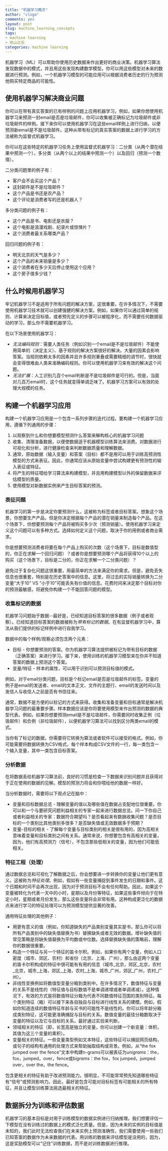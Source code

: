 ```yaml
---
title: "机器学习概念"
author: "cloga"
comments: yes
layout: post
slug: machine_learning_concepts
tags:
- machine learning
- 他山之石
categories: machine learning
---
```


机器学习（ML）可以帮助你使用历史数据来作出更好的商业决策。机器学习算法发现数据中的模式，并且用这些发现构建数学模型。你可以用这些模型对未来的数据进行预测。例如，一个机器学习模型的可能应用可以根据消费者历史的行为预测他购买特定商品的可能性。

## 使用机器学习解决商业问题

你可以在带有真实答案的已有样例的问题上应用机器学习。例如，如果你想使用机器学习来预测一封email是否是垃圾邮件，你可以收集被正确标记为垃圾邮件或非垃圾邮件的样例。接下来你可以使用机器学习在这些email样例上进行归纳，以便预测新email是不是垃圾邮件。这种从带有标记的真实答案的数据上进行学习的方法被称为监督式机器学习。

你可以在这些特定的机器学习任务上使用监督式机器学习：二分类（从两个潜在结果中预测一个），多分类（从两个以上的结果中预测一个）以及回归（预测一个数值）。

二分类问题里的例子有：

- 客户会不会买这个产品？
- 这封邮件是不是垃圾邮件？
- 这个产品是书还是农产品？
- 这个评论是消费者写的还是机器人？

多分类问题的例子有：

- 这个产品是书、电影还是衣服？
- 这个电影是浪漫戏剧、纪录片或惊悚片？
- 这个消费者最关系哪类产品？

回归问题的例子有：

- 明天北京的天气是多少？
- 这个产品的未来销量是多少？
- 这个消费者在多少天后停止使用这个应用？
- 这个房子值多少钱？

## 什么时候用机器学习

牢记机器学习不是适用于所有问题的解决方案，这很重要。在许多情况下，不需要使用机器学习技术就可以创建强健的解决方案。例如，如果你可以通过简单的规则、计算来决定目标值，或者预先定义的步骤可以被程序化，而不需要任何数据驱动的学习，那么你不需要机器学习。

在以下场景使用机器学习：

- *无法编码规则*：需要人类任务（例如识别一个email是不是垃圾邮件）不能使用简单的（决定主义）、基于规则的解决方案很好的解决。大量的因素会影响答案。当规则依赖太多的因素并且许多规则重叠或需要精细的调节时，很快就会变得很难由人类来准确编码规则。你可以使用机器学习来有效的解决这个问题。
- *无法扩展*：人工识别几百个email判断是不是垃圾邮件是可行的。但是，当面对几百万email时，这个任务就变得单调乏味了。机器学习方案可以有效的处理大规模的任务。

## 构建一个机器学习应用

构建一个机器学习应用是一个包含一系列步骤的迭代过程。要构建一个机器学习应用，遵循下列通用的步骤：

1. 以观察到什么和你想要模型预测什么答案来解构核心的机器学习问题
2. 收集、清理准备数据，以便使数据适于机器模型训练算法来消费。对数据进行可视化和分析，进行健康检查来判断数据质量和理解数据。
3. 通常，原始数据（输入变量）和答案（目标）都不是用可以用于训练高预测性模型的方式来表征。因此，你通常应该从原始变量中尝试构建更有预测性的输入表征或特征。
4. 将产生的特征喂给学习算法来构建模型，并且用构建模型以外的保留数据来评估模型的质量。
5. 使用模型对新数据实例来产生目标答案的预测。

### 表征问题

机器学习的第一步是决定你要预测什么，这被称为标签或者目标答案。想象这个场景，你想要生产产品，但是你决定根据每个产品的潜在销量来制造每个产品。在这个场景下，你想要预测每个产品将被购买多少次（预测销量）。使用机器学习来定义这个问题可以有多种方式。选择如何定义这个问题，取决于你的用例或者商业需求。

你是想要预测消费者将要在每个产品上购买的次数（这个场景下，目标是数值型的，你正在求解一个回归问题）？或者你是想要预测哪个产品将获得10个以上的购买（这个场景下，目标是二分的，你正在求解一个二分类问题）？

避免过于复杂化问题这很重要，用最简单的方法来满足你的需求。但是，避免丢失信息也很重套，特别是在历史答案中的信息。这里，将过去的实际销量转换为二分变量“大于10” VS “小于10”可能丢失有价值的信息。花费时间来决定那个目标对你的预测最敏感，将避免你构建一个不能回答问题的模型。

### 收集标记的数据

机器学习问题始于数据--最好是，已经知道目标答案的很多数据（例子或者观察）。已经知道目标答案的数据被称为*带有标记的数据*。在有监督机器学习中，算法从我们提供的标记样例中进行自我学习。

数据中的每个样例/观察必须包含两个元素：

- 目标 - 你想要预测的答案。你为机器学习算法提供被标记为带有目标的数据（正确答案）来进行学习。接下来，使用训练的机器学习模型来在你并不知道答案的数据上预测这个答案。
- 变量/特征 - 样本的属性，可以用于识别可以预测目标值的模式。

例如，对于email分类问题，目标是个标记email是否是垃圾邮件的标签。变量的例子是email的发送者、email的文本正文、文件的主题行、email的发送时间以及发信人与收信人之前是否有书信往来。

通常，数据不是方便的以标记的方式来获得。收集和准备变量和目标通常是解决机器学习问题的最重要步骤。样本数据应该是你将要使用模型来作出预测的数据的典型代表。例如，如果你想要预测email是不是垃圾邮件，你需要同时收集正例（垃圾邮件）和负例（非垃圾邮件），以便机器学习算法可以找到区分两类email的模式。

当你有了标记的数据，你需要将它转换为算法或者软件可以接受的格式。例如，你可能需要将数据转换为CSV格式，每个样本构成CSV文件的一行，每一类包含一个输入变量，其中一类包含目标答案。

### 分析数据

在将数据丢给机器学习算法前，良好的习惯是检查一下数据来识别问题并且获得对于正在使用的数据的见解。模型的预测力将会和你喂给他的数据一样好。

当分析数据时，需要将以下观点记在脑中：

- 变量和目标数据总览 - 理解变量的值以及哪些值在数据占支配地位很重要。你可以和一个与要研究问题利益相关的专家一起来进行数据总览。问一下你自己或者利益相关的专家：数据符合期望吗？是否看起来有数据收集问题？是否目标的一个类别比其他类别多很多？是否缺失值或无效数据多于预期？
- 变量-目标的相关 - 了解每个变量与目标类别的相关是很有用的，因为高相关意味着变量和目标类别之间有关系。通常来说，你想要包含有高相关的变量，因为，他们有高预测力（信号），不包含那些低相关的变量，因为他们可能低相关。

### 特征工程（处理）

通过数据总览和可视化了解数据之后，你会想要进一步转换你的变量让他们更有意义。这被称为*特征处理*。例如，假如有一些变量捕捉到事件发生的日期和事件。这个日期和时间不会再次出现，因为对于预测目标不会有任何帮助。因此，如果这个变量被转化为代表一天中的小时，星期以及月份等特征，如果这些事件倾向于在特定小时，星期或者月份发生，那么这些变量将会非常有用。这种构成更泛化的数据点来进行学习的特征处理可以为预测模型提供显著的改善。

通用特征处理的其他例子：

- 用更有意义的值（例如，你知道缺失的产品类别变量其实是书，那么你可以将所有产品类别中的缺失值替换为书）替换缺失或者无效的数据。增补缺失值的常见策略是将缺失值替换为平均数或中位数。选择替换缺失值的策略前，理解你的数据很重要。
- 构造一个特征与另一个特征的笛卡尔积。例如，如果你有两个变量，例如人口密度（城市、郊区、农村）和省份（北京、上海、广州），那么由这两个变量的笛卡尔积构成的特征中很可能有有用的信息（城市\_北京，郊区\_北京，农村\_北京，城市\_上海，郊区\_上海，农村\_上海，城市\_广州，郊区\_广州，农村\_广州）。
- 非线性变换例如将数值型变量分箱到类别中。在许多情况下，数值特征与变量的关系不是线性的（特征值与目标数值不是单调递增或者单调递减）。这种情况下，有效的方式是将数值特征分箱为代表不同数值特征范围的类别特征。每个类别特征（箱）可以接下来各自独自与目标进行线性关系的建模。例如，假如你知道连续的数值特征年龄与买书的可能性不是线性的。你可以将年龄分箱成类别特征，这可能更准确捕捉与目标的关系。数值变量的最佳分箱数取决于变量的特征以及它与目标的关系，最好通过实验来判断。
- 领域相关的特征（即，长宽高是独立的变量，你可以创建一个新变量：体积，其值为这三个变量的乘积）。
- 变量相关的特征。一些变量类型例如文本特征，这些特征可以捕捉网页结构，或句子的结构有通用的处理方式来帮助抽取结构或背景。例如，从“the fox jumped over the fence”文本中构建n-grams可以被表征为*unigrams*：the，fox，jumped，over，fence或*bigrams*：the fox，fox jumped，jumped over，over the，the fence。

包含更相关的特征有助于改进预测能力。很明显，不可能常常预先知道哪些特征有“信号”或预测影响力。因此，最好是包含可能对目标标签有可能相关的所有特征，并且让模型训练算法挑选最相关的特征。

## 数据拆分为训练和评估数据

机器学习的基本目标是对用于训练模型的数据实例进行归纳推理。我们想要评估一下模型在没有训练过的数据上的模式泛化质量。但是，因为未来的实例的目标值是未知的，我们此时无法检查我们在未来实例上预测准确性，我们需要使用一些我们已知答案的数据作为未来数据的代表。用训练的数据来评估模型是没用的，因为，这是奖励模型可以“记住”训练数据，而不是对训练数据进行推理。